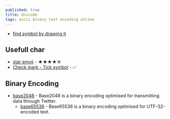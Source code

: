 ```yaml
---
published: true
title: Unicode
tags: ascii binary text encoding online
---
```

- [find symbol by drawing it](https://tell.wtf/)

## Usefull char
- [star emoji](https://fsymbols.com/signs/stars/) - ★★★★☆
- [Check mark - Tick symbol](https://fsymbols.com/signs/tick/) - ✅

## Binary Encoding
- [base2048](https://github.com/qntm/base2048) - Base2048 is a binary encoding optimised for transmitting data through Twitter. 
	- [base65536](https://github.com/qntm/base65536) - Base65536 is a binary encoding optimised for UTF-32-encoded text.